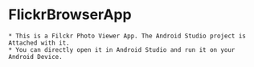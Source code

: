 # FlickrBrowserApp
    * This is a Filckr Photo Viewer App. The Android Studio project is Attached with it.
    * You can directly open it in Android Studio and run it on your Android Device.
